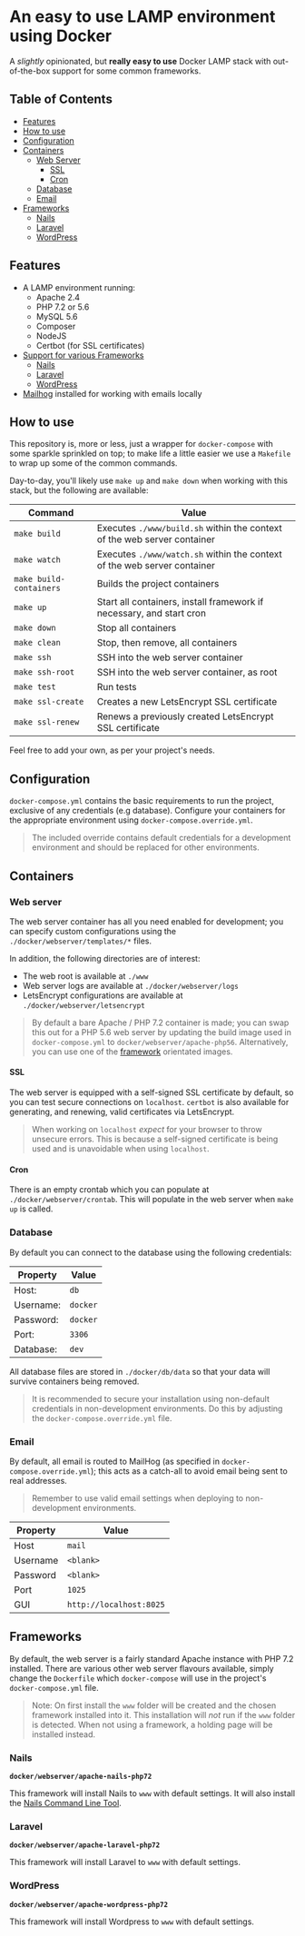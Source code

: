 # An easy to use LAMP environment using Docker

A _slightly_ opinionated, but **really easy to use** Docker LAMP stack with out-of-the-box support for some common frameworks.



## Table of Contents

- [Features](#features)
- [How to use](#how-to-use)
- [Configuration](#configuration)
- [Containers](#containers)
    - [Web Server](#webserver)
        - [SSL](#ssl)
        - [Cron](#cron)
    - [Database](#database)
    - [Email](#email)
- [Frameworks](#frameworks)
    - [Nails](#nails)
    - [Laravel](#laravel)
    - [WordPress](#wordpress)



## Features

  - A LAMP environment running:
    - Apache 2.4
    - PHP 7.2 or 5.6
    - MySQL 5.6
    - Composer
    - NodeJS
    - Certbot (for SSL certificates)
  - [Support for various Frameworks](#frameworks)
    - [Nails](#nails)
    - [Laravel](#laravel)
    - [WordPress](#wordpress)
  - [Mailhog](https://github.com/mailhog/MailHog) installed for working with emails locally



## How to use

This repository is, more or less, just a wrapper for `docker-compose` with some sparkle sprinkled on top; to make life a little easier we use a `Makefile` to wrap up some of the common commands.

Day-to-day, you'll likely use `make up` and `make down` when working with this stack, but the following are available:


Command                  | Value
------------------------ | -----------------------------------------------------------------------
`make build`             | Executes `./www/build.sh` within the context of the web server container
`make watch`             | Executes `./www/watch.sh` within the context of the web server container
`make build-containers`  | Builds the project containers
`make up`                | Start all containers, install framework if necessary, and start cron
`make down`              | Stop all containers
`make clean`             | Stop, then remove, all containers
`make ssh`               | SSH into the web server container
`make ssh-root`          | SSH into the web server container, as root
`make test`              | Run tests
`make ssl-create`        | Creates a new LetsEncrypt SSL certificate
`make ssl-renew`         | Renews a previously created LetsEncrypt SSL certificate

Feel free to add your own, as per your project's needs.



## Configuration

`docker-compose.yml` contains the basic requirements to run the project, exclusive of any credentials (e.g database). Configure your containers for the appropriate environment using `docker-compose.override.yml`.

> The included override contains default credentials for a development environment and should be replaced for other environments.



## Containers


### Web server

The web server container has all you need enabled for development; you can specify custom configurations using the `./docker/webserver/templates/*` files.

In addition, the following directories are of interest:

- The web root is available at `./www`
- Web server logs are available at `./docker/webserver/logs`
- LetsEncrypt configurations are available at `./docker/webserver/letsencrypt`

> By default a bare Apache / PHP 7.2 container is made; you can swap this out for a PHP 5.6 web server by updating the build image used in `docker-compose.yml` to `docker/webserver/apache-php56`. Alternatively, you can use one of the [framework](#frameworks) orientated images.


#### SSL

The web server is equipped with a self-signed SSL certificate by default, so you can test secure connections on `localhost`. `certbot` is also available for generating, and renewing, valid certificates via LetsEncrypt.

> When working on `localhost` *expect* for your browser to throw unsecure errors. This is because a self-signed certificate is being used and is unavoidable when using `localhost`.


#### Cron

There is an empty crontab which you can populate at `./docker/webserver/crontab`. This will populate in the web server when `make up` is called.



### Database

By default you can connect to the database using the following credentials:

Property      | Value
------------- | -------------
Host:         | `db`
Username:     | `docker`
Password:     | `docker`
Port:         | `3306`
Database:     | `dev`

All database files are stored in `./docker/db/data` so that your data will survive containers being removed.

> It is recommended to secure your installation using non-default credentials in non-development environments. Do this by adjusting the `docker-compose.override.yml` file.



### Email

By default, all email is routed to MailHog (as specified in `docker-compose.override.yml`); this acts as a catch-all to avoid email being sent to real addresses.

> Remember to use valid email settings when deploying to non-development environments.


Property      | Value
------------- | -------------
Host          | `mail`
Username      | `<blank>`
Password      | `<blank>`
Port          | `1025`
GUI           | `http://localhost:8025`



## Frameworks

By default, the web server is a fairly standard Apache instance with PHP 7.2 installed. There are various other web server flavours available, simply change the `Dockerfile` which `docker-compose` will use in the project's `docker-compose.yml` file.

> Note: On first install the `www` folder will be created and the chosen framework installed into it. This installation will *not* run if the `www` folder is detected. When not using a framework, a holding page will be installed instead.


### Nails

**`docker/webserver/apache-nails-php72`**

This framework will install Nails to `www` with default settings. It will also install the [Nails Command Line Tool](https://github.com/nailsapp/command-line-tool).


### Laravel

**`docker/webserver/apache-laravel-php72`**

This framework will install Laravel to `www` with default settings.


### WordPress

**`docker/webserver/apache-wordpress-php72`**

This framework will install Wordpress to `www` with default settings.
